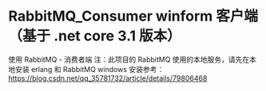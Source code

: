 # RabbitMQ_Consumer winform 客户端（基于 .net core 3.1 版本）
使用 RabbitMQ - 消费者端 注：此项目的 RabbitMQ 使用的本地服务，请先在本地安装 erlang 和 RabbitMQ 
windows 安装参考： https://blog.csdn.net/qq_35781732/article/details/79806468
